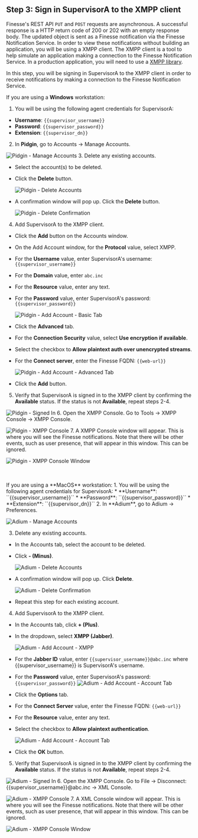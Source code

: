 ## Step 3: Sign in SupervisorA to the XMPP client

Finesse's REST API `PUT` and `POST` requests are asynchronous. A successful response is a HTTP return code of 200 or 202 with an empty response body. The updated object is sent as a Finesse notification via the Finesse Notification Service. In order to view these notifications without building an application, you will be using a XMPP client. The XMPP client is a tool to help simulate an application making a connection to the Finesse Notification Service. In a production application, you will need to use a [XMPP library](http://xmpp.org/software/libraries.html).

In this step, you will be signing in SupervisorA to the XMPP client in order to receive notifications by making a connection to the Finesse Notification Service.

If you are using a **Windows** workstation:
1. You will be using the following agent credentials for SupervisorA:
 * **Username**: ``{{supervisor_username}}``
 * **Password**: ``{{supervisor_password}}``
 * **Extension**: ``{{supervisor_dn}}``
2. In **Pidgin**, go to Accounts -> Manage Accounts.

 ![Pidgin - Manage Accounts](/posts/files/finesse-basic-supervisor-rest-apis-with-xmpp-events/assets/images/pidgin-manage-accounts.jpg)
3. Delete any existing accounts.
 * Select the account(s) to be deleted.
 * Click the **Delete** button.

  	 ![Pidgin - Delete Accounts](/posts/files/finesse-basic-supervisor-rest-apis-with-xmpp-events/assets/images/pidgin-delete-accounts.jpg)
 * A confirmation window will pop up. Click the **Delete** button.

  	 ![Pidgin - Delete Confirmation](/posts/files/finesse-basic-supervisor-rest-apis-with-xmpp-events/assets/images/pidgin-delete-confirmation.jpg)
4. Add SupervisorA to the XMPP client.
 * Click the **Add** button on the Accounts window.
 * On the Add Account window, for the **Protocol** value, select XMPP.
 * For the **Username** value, enter SupervisorA's username: ``{{supervisor_username}}``
 * For the **Domain** value, enter ``abc.inc``
 * For the **Resource** value, enter any text.
 * For the **Password** value, enter SupervisorA's password: ``{{supervisor_password}}``

 	 ![Pidgin - Add Account - Basic Tab](/posts/files/finesse-basic-supervisor-rest-apis-with-xmpp-events/assets/images/pidgin-add-account-basic-tab.jpg)
 * Click the **Advanced** tab.
 * For the **Connection Security** value, select **Use encryption if available**.
 * Select the checkbox to **Allow plaintext auth over unencrypted streams**.
 * For the **Connect server**, enter the Finesse FQDN: ``{{web-url}}``

  	 ![Pidgin - Add Account - Advanced Tab](/posts/files/finesse-basic-supervisor-rest-apis-with-xmpp-events/assets/images/pidgin-add-account-advanced-tab.jpg)
 * Click the **Add** button.
5. Verify that SupervisorA is signed in to the XMPP client by confirming the **Available** status. If the status is not **Available**, repeat steps 2-4.

 ![Pidgin - Signed In](/posts/files/finesse-basic-supervisor-rest-apis-with-xmpp-events/assets/images/pidgin-signed-in.jpg)
6. Open the XMPP Console. Go to Tools -> XMPP Console -> XMPP Console.

 ![Pidgin - XMPP Console](/posts/files/finesse-basic-supervisor-rest-apis-with-xmpp-events/assets/images/pidgin-xmpp-console.jpg)
7. A XMPP Console window will appear. This is where you will see the Finesse notifications. Note that there will be other events, such as user presence, that will appear in this window. This can be ignored.

 ![Pidgin - XMPP Console Window](/posts/files/finesse-basic-supervisor-rest-apis-with-xmpp-events/assets/images/pidgin-xmpp-console-window.jpg)

<br/>
<br/>
If you are using a **MacOS** workstation:
1. You will be using the following agent credentials for SupervisorA:
 * **Username**: ``{{supervisor_username}}``
 * **Password**: ``{{supervisor_password}}``
 * **Extension**: ``{{supervisor_dn}}``
2. In **Adium**, go to Adium -> Preferences.

 ![Adium - Manage Accounts](/posts/files/finesse-basic-supervisor-rest-apis-with-xmpp-events/assets/images/adium-manage-accounts.jpg)

3. Delete any existing accounts.
 * In the Accounts tab, select the account to be deleted.
 * Click **- (Minus)**.

  	 ![Adium - Delete Accounts](/posts/files/finesse-basic-supervisor-rest-apis-with-xmpp-events/assets/images/adium-delete-accounts.jpg)
 * A confirmation window will pop up. Click **Delete**.

  	 ![Adium - Delete Confirmation](/posts/files/finesse-basic-supervisor-rest-apis-with-xmpp-events/assets/images/adium-delete-confirmation.jpg)
 * Repeat this step for each existing account.
4. Add SupervisorA to the XMPP client.
 * In the Accounts tab, click **+ (Plus)**.
 * In the dropdown, select **XMPP (Jabber)**.

  	 ![Adium - Add Account - XMPP](/posts/files/finesse-basic-supervisor-rest-apis-with-xmpp-events/assets/images/adium-add-account-xmpp.jpg)
 * For the **Jabber ID** value, enter ``{{supervisor_username}}@abc.inc`` where {{supervisor_username}} is SupervisorA's username.
 * For the **Password** value, enter SupervisorA's password: ``{{supervisor_password}}``
     ![Adium - Add Account - Account Tab](/posts/files/finesse-basic-supervisor-rest-apis-with-xmpp-events/assets/images/adium-add-account-account-tab.jpg)
 * Click the **Options** tab.
 * For the **Connect Server** value, enter the Finesse FQDN: ``{{web-url}}``
 * For the **Resource** value, enter any text.
 * Select the checkbox to **Allow plaintext authentication**.

     ![Adium - Add Account - Account Tab](/posts/files/finesse-basic-supervisor-rest-apis-with-xmpp-events/assets/images/adium-add-account-options-tab.jpg)
 * Click the **OK** button.
5. Verify that SupervisorA is signed in to the XMPP client by confirming the **Available** status. If the status is not **Available**, repeat steps 2-4.

 ![Adium - Signed In](/posts/files/finesse-basic-supervisor-rest-apis-with-xmpp-events/assets/images/adium-signed-in.jpg)
6. Open the XMPP Console. Go to File -> Disconnect: {{supervisor_username}}@abc.inc -> XML Console.

 ![Adium - XMPP Console](/posts/files/finesse-basic-supervisor-rest-apis-with-xmpp-events/assets/images/adium-xmpp-console.jpg)
7. A XML Console window will appear. This is where you will see the Finesse notifications. Note that there will be other events, such as user presence, that will appear in this window. This can be ignored.

 ![Adium - XMPP Console Window](/posts/files/finesse-basic-supervisor-rest-apis-with-xmpp-events/assets/images/adium-xmpp-console-window.jpg)
